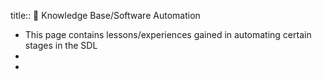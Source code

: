 title:: 🧠 Knowledge Base/Software Automation

- This page contains lessons/experiences gained in automating certain stages in the SDL
-
-